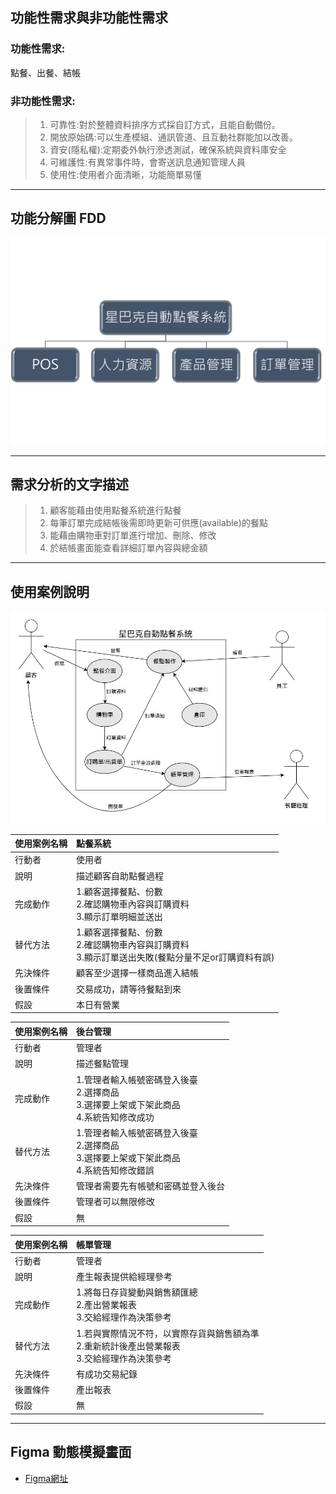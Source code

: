 ## 功能性需求與非功能性需求

### 功能性需求:
  點餐、出餐、結帳
### 非功能性需求:
  >1. 可靠性:對於整體資料排序方式採自訂方式，且能自動備份。
  >2. 開放原始碼:可以生產模組、通訊管道、且互動社群能加以改善。
  >3. 資安(隱私權):定期委外執行滲透測試，確保系統與資料庫安全
  >4. 可維護性:有異常事件時，會寄送訊息通知管理人員
  >5. 使用性:使用者介面清晰，功能簡單易懂

---
## 功能分解圖 FDD  
![FDD](FDD.png) 

---
## 需求分析的文字描述
>1. 顧客能藉由使用點餐系統進行點餐
>2.	每筆訂單完成結帳後需即時更新可供應(available)的餐點
>3.	能藉由購物車對訂單進行增加、刪除、修改
>4.	於結帳畫面能查看詳細訂單內容與總金額

---
## 使用案例說明
![usecase](usecase.jpg)

|使用案例名稱 |點餐系統|
|:-----------|:---------------|
|行動者|使用者|
|說明|描述顧客自助點餐過程|
|完成動作|1.顧客選擇餐點、份數  <br>  2.確認購物車內容與訂購資料<br> 3.顯示訂單明細並送出 <br/> |
|替代方法|1.顧客選擇餐點、份數<br>2.確認購物車內容與訂購資料<br>3.顯示訂單送出失敗(餐點分量不足or訂購資料有誤)<br/>|
|先決條件|顧客至少選擇一樣商品進入結帳|
|後置條件|交易成功，請等待餐點到來|
|假設|本日有營業|

|使用案例名稱 |後台管理|
|:-----------|:---------------|
|行動者|管理者|
|說明|描述餐點管理|
|完成動作|1.管理者輸入帳號密碼登入後臺  <br>  2.選擇商品<br> 3.選擇要上架或下架此商品<br> 4.系統告知修改成功<br/>|
|替代方法|1.管理者輸入帳號密碼登入後臺  <br>  2.選擇商品<br> 3.選擇要上架或下架此商品<br> 4.系統告知修改錯誤<br/>|
|先決條件|管理者需要先有帳號和密碼並登入後台|
|後置條件|管理者可以無限修改|
|假設|無|

|使用案例名稱 |帳單管理|
|:-----------|:---------------|
|行動者|管理者|
|說明|產生報表提供給經理參考|
|完成動作|1.將每日存貨變動與銷售額匯總  <br>  2.產出營業報表<br> 3.交給經理作為決策參考 <br/> |
|替代方法|1.若與實際情況不符，以實際存貨與銷售額為準 <br>2.重新統計後產出營業報表<br>3.交給經理作為決策參考<br/>|
|先決條件|有成功交易紀錄|
|後置條件|產出報表|
|假設|無|

---
## Figma 動態模擬畫面
*  [Figma網址](https://www.figma.com/file/UIRADjn9YSrc56GXixEScT/Food-Ordering-App-(Community)?node-id=0%3A1)
